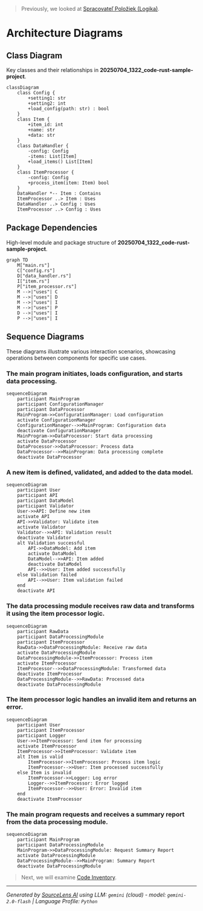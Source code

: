 > Previously, we looked at [Spracovateľ Položiek (Logika)](07_spracovateľ-položiek-logika.md).

# Architecture Diagrams
## Class Diagram
Key classes and their relationships in **20250704_1322_code-rust-sample-project**.
```mermaid
classDiagram
    class Config {
        +setting1: str
        +setting2: int
        +load_config(path: str) : bool
    }
    class Item {
        +item_id: int
        +name: str
        +data: str
    }
    class DataHandler {
        -config: Config
        -items: List[Item]
        +load_items() List[Item]
    }
    class ItemProcessor {
        -config: Config
        +process_item(item: Item) bool
    }
    DataHandler *-- Item : Contains
    ItemProcessor ..> Item : Uses
    DataHandler ..> Config : Uses
    ItemProcessor ..> Config : Uses
```
## Package Dependencies
High-level module and package structure of **20250704_1322_code-rust-sample-project**.
```mermaid
graph TD
    M["main.rs"]
    C["config.rs"]
    D["data_handler.rs"]
    I["item.rs"]
    P["item_processor.rs"]
    M -->|"uses"| C
    M -->|"uses"| D
    M -->|"uses"| I
    M -->|"uses"| P
    D -->|"uses"| I
    P -->|"uses"| I
```
## Sequence Diagrams
These diagrams illustrate various interaction scenarios, showcasing operations between components for specific use cases.
### The main program initiates, loads configuration, and starts data processing.
```mermaid
sequenceDiagram
    participant MainProgram
    participant ConfigurationManager
    participant DataProcessor
    MainProgram->>ConfigurationManager: Load configuration
    activate ConfigurationManager
    ConfigurationManager-->>MainProgram: Configuration data
    deactivate ConfigurationManager
    MainProgram->>DataProcessor: Start data processing
    activate DataProcessor
    DataProcessor->>DataProcessor: Process data
    DataProcessor-->>MainProgram: Data processing complete
    deactivate DataProcessor
```
### A new item is defined, validated, and added to the data model.
```mermaid
sequenceDiagram
    participant User
    participant API
    participant DataModel
    participant Validator
    User->>API: Define new item
    activate API
    API->>Validator: Validate item
    activate Validator
    Validator-->>API: Validation result
    deactivate Validator
    alt Validation successful
        API->>DataModel: Add item
        activate DataModel
        DataModel-->>API: Item added
        deactivate DataModel
        API-->>User: Item added successfully
    else Validation failed
        API-->>User: Item validation failed
    end
    deactivate API
```
### The data processing module receives raw data and transforms it using the item processor logic.
```mermaid
sequenceDiagram
    participant RawData
    participant DataProcessingModule
    participant ItemProcessor
    RawData->>DataProcessingModule: Receive raw data
    activate DataProcessingModule
    DataProcessingModule->>ItemProcessor: Process item
    activate ItemProcessor
    ItemProcessor-->>DataProcessingModule: Transformed data
    deactivate ItemProcessor
    DataProcessingModule-->>RawData: Processed data
    deactivate DataProcessingModule
```
### The item processor logic handles an invalid item and returns an error.
```mermaid
sequenceDiagram
    participant User
    participant ItemProcessor
    participant Logger
    User->>ItemProcessor: Send item for processing
    activate ItemProcessor
    ItemProcessor->>ItemProcessor: Validate item
    alt Item is valid
        ItemProcessor->>ItemProcessor: Process item logic
        ItemProcessor-->>User: Item processed successfully
    else Item is invalid
        ItemProcessor->>Logger: Log error
        Logger-->>ItemProcessor: Error logged
        ItemProcessor-->>User: Error: Invalid item
    end
    deactivate ItemProcessor
```
### The main program requests and receives a summary report from the data processing module.
```mermaid
sequenceDiagram
    participant MainProgram
    participant DataProcessingModule
    MainProgram->>DataProcessingModule: Request Summary Report
    activate DataProcessingModule
    DataProcessingModule-->>MainProgram: Summary Report
    deactivate DataProcessingModule
```

> Next, we will examine [Code Inventory](09_code_inventory.md).


---

*Generated by [SourceLens AI](https://github.com/openXFlow/sourceLensAI) using LLM: `gemini` (cloud) - model: `gemini-2.0-flash` | Language Profile: `Python`*